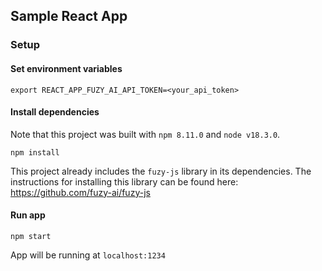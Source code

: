 ## Sample React App
### Setup
#### Set environment variables
```
export REACT_APP_FUZY_AI_API_TOKEN=<your_api_token>
```

#### Install dependencies
Note that this project was built with `npm 8.11.0` and `node v18.3.0`.
```
npm install 
```

This project already includes the `fuzy-js` library in its dependencies. The instructions for installing this library can be found here:
https://github.com/fuzy-ai/fuzy-js

#### Run app
```
npm start
```
App will be running at `localhost:1234`
